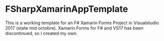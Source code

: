 # FSharpXamarinAppTemplate
This is a working template for an F# Xamarin Forms Project in Visualstudio 2017 (state mid octobre). Xamarin.Forms for F# and VS17 has been discontinued, so I created my own.
